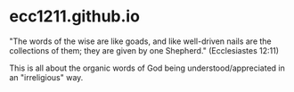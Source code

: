 # ecc1211.github.io
"The words of the wise are like goads, and like well-driven nails are the collections of them; they are given by one Shepherd." 
(Ecclesiastes 12:11)

This is all about the organic words of God being understood/appreciated in an "irreligious" way.
